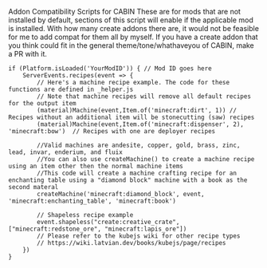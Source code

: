 Addon Compatibility Scripts for CABIN
These are for mods that are not installed by default, sections of this script will enable if the applicable mod is installed.
With how many create addons there are, it would not be feasible for me to add compat for them all by myself.
If you have a create addon that you think could fit in the general theme/tone/whathaveyou of CABIN, make a PR with it.
```
if (Platform.isLoaded('YourModID')) { // Mod ID goes here
	ServerEvents.recipes(event => {
		// Here's a machine recipe example. The code for these functions are defined in _helper.js
		// Note that machine recipes will remove all default recipes for the output item
		(material)Machine(event,Item.of('minecraft:dirt', 1)) // Recipes without an additional item will be stonecutting (saw) recipes
		(material)Machine(event,Item.of('minecraft:dispenser', 2), 'minecraft:bow')  // Recipes with one are deployer recipes

		//Valid machines are andesite, copper, gold, brass, zinc, lead, invar, enderium, and fluix
		//You can also use createMachine() to create a machine recipe using an item other then the normal machine items
		//This code will create a machine crafting recipe for an enchanting table using a "diamond block" machine with a book as the second materal
		createMachine('minecraft:diamond_block', event, 'minecraft:enchanting_table', 'minecraft:book')

		// Shapeless recipe example
		event.shapeless("create:creative_crate", ["minecraft:redstone_ore", "minecraft:lapis_ore"])
		// Please refer to the kubejs wiki for other recipe types
		// https://wiki.latvian.dev/books/kubejs/page/recipes
	})
}
